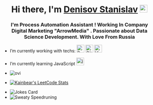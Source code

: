 <h1 align="center">Hi there, I'm <a href="https://vk.com/kainbear" target="_blank">Denisov Stanislav</a> 
<img src="https://raw.githubusercontent.com/Tarikul-Islam-Anik/Animated-Fluent-Emojis/master/Emojis/Smilies/Blue%20Heart.png" alt="Blue Heart" width="25" height="25" />
<h3 align="center">I'm Process Automation Assistant ! Working In Company Digital Marketing "ArrowMedia" . Passionate about Data Science Development. With Love From Russia </h3>
  
-  I’m currently working with techs: <img src="https://user-images.githubusercontent.com/74038190/212257472-08e52665-c503-4bd9-aa20-f5a4dae769b5.gif" alt="Python Icon" width="25" height="25" /> <img src="https://user-images.githubusercontent.com/74038190/212257468-1e9a91f1-b626-4baa-b15d-5c385dfa7ed2.gif" alt="Github" width="25" height="25" /> <img src="https://user-images.githubusercontent.com/74038190/212257465-7ce8d493-cac5-494e-982a-5a9deb852c4b.gif" alt="Visual Studio" width="25" height="25" />

-  I’m currently learning JavaScript  <img src="https://user-images.githubusercontent.com/74038190/212257454-16e3712e-945a-4ca2-b238-408ad0bf87e6.gif" alt="javaScript" width="25" height="25" />

- <img src="https://github-readme-stats.vercel.app/api/top-langs?username=kainbear&show_icons=true&locale=en&layout=compact&theme=chartreuse-dark" alt="ovi" />
- [![Kainbear's LeetCode Stats](https://leetcode-stats.vercel.app/api?username=kainbear&theme=Dark)](https://github.com/JeremyTsaii/leetcode-stats)

- <img src="https://readme-jokes.vercel.app/api?hideBorder" alt="Jokes Card" />

- <img src="https://user-images.githubusercontent.com/74038190/212284119-fbfd994d-8c2a-4a07-a75f-84e513833c1c.gif" alt="Sweaty Speedruning" />
